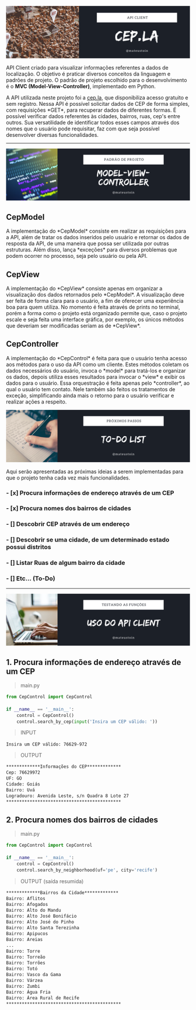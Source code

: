 <img src="img/header-github.png" style="height:300px, ">

<!--- # Requisição de CEP, Rua, Cidade e Estados --->

<p>
    API Client criado para visualizar informações referentes a dados de localização. O objetivo é praticar diversos conceitos da linguagem e padrões de projeto. O padrão de projeto escolhido para o desenvolvimento é o <b>MVC (Model-View-Controller)</b>, implementado em Python.
</p>

<p>
    A API utilizada neste projeto foi a <a href="http://cep.la">cep.la</a>, que disponibiliza acesso gratuito e sem registro. Nessa API é possível solicitar dados de CEP de forma simples, com requisições *GET*, para recuperar dados de diferentes formas. É possível verificar dados referentes às cidades, bairros, ruas, cep's entre outros. Sua versatilidade de identificar todos esses campos através dos nomes que o usuário pode requisitar, faz com que seja possível desenvolver diversas funcionalidades.
</p>

---

<img src="img/model-view-controller2.png" style="height:300px, ">

## CepModel

<p>
    A implementação do *CepModel* consiste em realizar as requisições para a API, além de tratar os dados inseridos pelo usuário e retornar os dados de resposta da API, de uma maneira que possa ser utilizada por outras estruturas. Além disso, lança *exceções* para diversos problemas que podem ocorrer no processo, seja pelo usuário ou pela API.
</p>

## CepView

<p>
    A implementação do *CepView* consiste apenas em organizar a visualização dos dados retornados pelo *CepModel*. A visualização deve ser feita de forma clara para o usuário, a fim de oferecer uma experiência boa para quem utiliza. No momento é feita através de prints no terminal, porém a forma como o projeto está organizado permite que, caso o projeto escale e seja feita uma interface gráfica, por exemplo, os únicos métodos que deveriam ser modificadas seriam as de *CepView*. 
</p>

## CepController

<p>
    A implementação do *CepControl* é feita para que o usuário tenha acesso aos métodos para o uso da API como um cliente. Estes métodos coletam os dados necessários do usuário, invoca o *model* para tratá-los e organizar os dados, depois utiliza esses resultados para invocar o *view* e exibir os dados para o usuário. Essa orquestração é feita apenas pelo *controller*, ao qual o usuário tem contato. Nele também são feitos os tratamentos de exceção, simplificando ainda mais o retorno para o usuário verificar e realizar ações a respeito.
</p>

<img src="img/todo-list.png" style="height:300px, ">

<p>
    Aqui serão apresentadas as próximas ideias a serem implementadas para que o projeto tenha cada vez mais funcionalidades.
</p>

### - [x] Procura informações de endereço através de um CEP
### - [x] Procura nomes dos bairros de cidades
### - [] Descobrir CEP através de um endereço
### - [] Descobrir se uma cidade, de um determinado estado possui distritos
### - [] Listar Ruas de algum bairro da cidade
### - [] Etc... (To-Do)

---

<img src="img/usage.png" style="height:300px, ">

## 1. Procura informações de endereço através de um CEP

> main.py

```python
from CepControl import CepControl

if __name__ == '__main__':
    control = CepControl()
    control.search_by_cep(input('Insira um CEP válido: '))
```
> INPUT 

```Insira um CEP válido: 76629-972```

> OUTPUT
```
*************Informações do CEP*************
Cep: 76629972
UF: GO
Cidade: Goiás
Bairro: Uvá
Logradouro: Avenida Leste, s/n Quadra 8 Lote 27
********************************************
```

## 2. Procura nomes dos bairros de cidades

> main.py

```python
from CepControl import CepControl

if __name__ == '__main__':
    control = CepControl()
    control.search_by_neighborhood(uf='pe', city='recife')
```

> OUTPUT (saída resumida)
```
*************Bairros da Cidade*************
Bairro: Aflitos
Bairro: Afogados
Bairro: Alto do Mandu
Bairro: Alto José Bonifácio
Bairro: Alto José do Pinho
Bairro: Alto Santa Terezinha
Bairro: Apipucos
Bairro: Areias
...
Bairro: Torre
Bairro: Torreão
Bairro: Torrões
Bairro: Totó
Bairro: Vasco da Gama
Bairro: Várzea
Bairro: Zumbi
Bairro: Água Fria
Bairro: Área Rural de Recife
********************************************
```